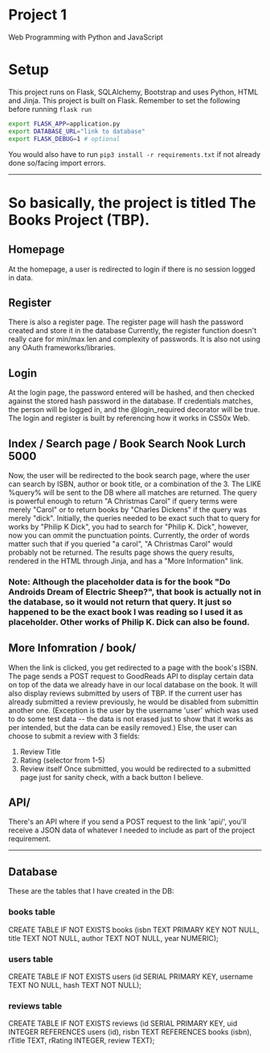 # Project 1

Web Programming with Python and JavaScript

# Setup
This project runs on Flask, SQLAlchemy, Bootstrap and uses Python, HTML and Jinja.
This project is built on Flask. Remember to set the following before running ` flask run `
```bash
export FLASK_APP=application.py
export DATABASE_URL="link to database"
export FLASK_DEBUG=1 # optional
```

You would also have to run `pip3 install -r requirements.txt` if not already done so/facing import errors.

---

# So basically, the project is titled The Books Project (TBP).
## Homepage
At the homepage, a user is redirected to login if there is no session logged in data.

## Register
There is also a register page.
The register page will hash the password created and store it in the database
Currently, the register function doesn't really care for min/max len and complexity of passwords.
It is also not using any OAuth frameworks/libraries.

## Login
At the login page, the password entered will be hashed, and then checked against the stored hash password in the database.
If credentials matches, the person will be logged in, and the @login_required decorator will be true.
The login and register is built by referencing how it works in CS50x Web.

## Index / Search page / Book Search Nook Lurch 5000
Now, the user will be redirected to the book search page, where the user can search by ISBN, author or book title, or a combination of the 3.
The LIKE %query% will be sent to the DB where all matches are returned. 
The query is powerful enough to return "A Christmas Carol" if query terms were merely "Carol" or to return books by "Charles Dickens" if the query was merely "dick".
Initially, the queries needed to be exact such that to query for works by "Philip K Dick", you had to search for "Philip K. Dick", however, now you can ommit the punctuation points.
Currently, the order of words matter such that if you queried "a carol", "A Christmas Carol" would probably not be returned.
The results page shows the query results, rendered in the HTML through Jinja, and has a "More Information" link.
### Note: Although the placeholder data is for the book "Do Androids Dream of Electric Sheep?", that book is actually not in the database, so it would not return that query. It just so happened to be the exact book I was reading so I used it as placeholder. Other works of Philip K. Dick can also be found.

## More Infomration / book/<isbn>
When the link is clicked, you get redirected to a page with the book's ISBN.
The page sends a POST request to GoodReads API to display certain data on top of the data we already have in our local database on the book.
It will also display reviews submitted by users of TBP.
If the current user has already submitted a review previously, he would be disabled from submittin another one. (Exception is the user by the username 'user' which was used to do some test data -- the data is not erased just to show that it works as per intended, but the data can be easily removed.)
Else, the user can choose to submit a review with 3 fields:
1. Review Title
2. Rating (selector from 1-5)
3. Review itself
Once submitted, you would be redirected to a submitted page just for sanity check, with a back button I believe.

## API/<isbn>
There's an API where if you send a POST request to the link 'api/<isbn>', you'll receive a JSON data of whatever I needed to include as part of the project requirement.

---

## Database
These are the tables that I have created in the DB:

### books table
CREATE TABLE IF NOT EXISTS books (isbn TEXT PRIMARY KEY NOT NULL, title TEXT NOT NULL, author TEXT NOT NULL, year NUMERIC);

### users table
CREATE TABLE IF NOT EXISTS users (id SERIAL PRIMARY KEY, username TEXT NO NULL, hash TEXT NOT NULL);

### reviews table
CREATE TABLE IF NOT EXISTS reviews (id SERIAL PRIMARY KEY, uid INTEGER REFERENCES users (id), risbn TEXT REFERENCES books (isbn), rTitle TEXT, rRating INTEGER, review TEXT);